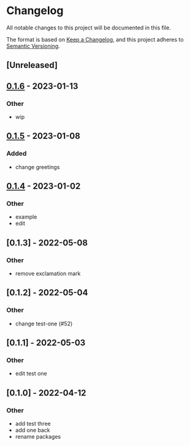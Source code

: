# Changelog
All notable changes to this project will be documented in this file.

The format is based on [Keep a Changelog](https://keepachangelog.com/en/1.0.0/),
and this project adheres to [Semantic Versioning](https://semver.org/spec/v2.0.0.html).

## [Unreleased]

## [0.1.6](https://github.com/MarcoIeni/rust-workspace-example/compare/marco-test-one-v0.1.5...marco-test-one-v0.1.6) - 2023-01-13

### Other
- wip

## [0.1.5](https://github.com/MarcoIeni/rust-workspace-example/compare/marco-test-one-v0.1.4...marco-test-one-v0.1.5) - 2023-01-08

### Added
- change greetings

## [0.1.4](https://github.com/MarcoIeni/rust-workspace-example/compare/marco-test-one-v0.1.3...marco-test-one-v0.1.4) - 2023-01-02

### Other
- example
- edit

## [0.1.3] - 2022-05-08

### Other
- remove exclamation mark

## [0.1.2] - 2022-05-04

### Other
- change test-one (#52)

## [0.1.1] - 2022-05-03

### Other
- edit test one

## [0.1.0] - 2022-04-12

### Other
- add test three
- add one back
- rename packages
